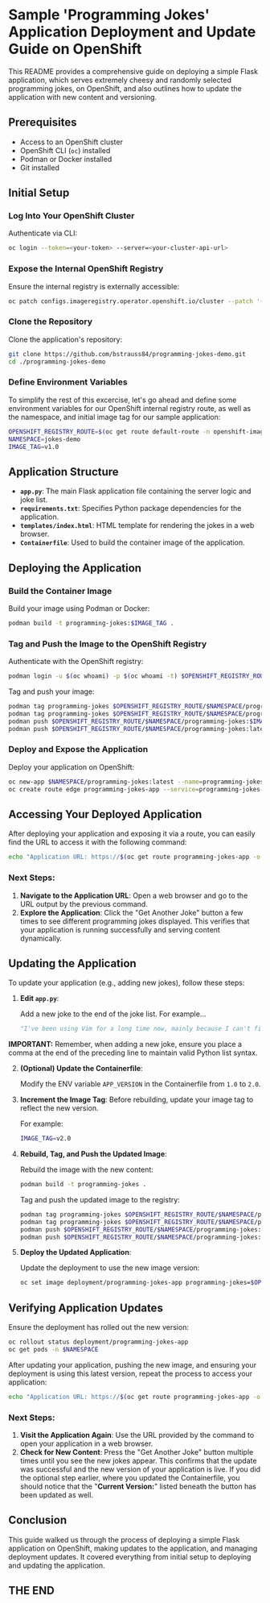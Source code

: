 # Sample 'Programming Jokes' Application Deployment and Update Guide on OpenShift

This README provides a comprehensive guide on deploying a simple Flask application, which serves extremely cheesy and randomly selected programming jokes, on OpenShift, and also outlines how to update the application with new content and versioning.

## Prerequisites

- Access to an OpenShift cluster
- OpenShift CLI (`oc`) installed
- Podman or Docker installed
- Git installed

## Initial Setup

### Log Into Your OpenShift Cluster

Authenticate via CLI:

```bash
oc login --token=<your-token> --server=<your-cluster-api-url>
```

### Expose the Internal OpenShift Registry

Ensure the internal registry is externally accessible:

```bash
oc patch configs.imageregistry.operator.openshift.io/cluster --patch '{"spec":{"defaultRoute":true}}' --type=merge
```

### Clone the Repository

Clone the application's repository:

```bash
git clone https://github.com/bstrauss84/programming-jokes-demo.git
cd ./programming-jokes-demo
```

### Define Environment Variables

To simplify the rest of this excercise, let's go ahead and define some environment variables for our OpenShift internal registry route, as well as the namespace, and initial image tag for our sample application:

```bash
OPENSHIFT_REGISTRY_ROUTE=$(oc get route default-route -n openshift-image-registry --template='{{ .spec.host }}')
NAMESPACE=jokes-demo
IMAGE_TAG=v1.0
```

## Application Structure

- **`app.py`**: The main Flask application file containing the server logic and joke list.
- **`requirements.txt`**: Specifies Python package dependencies for the application.
- **`templates/index.html`**: HTML template for rendering the jokes in a web browser.
- **`Containerfile`**: Used to build the container image of the application.

## Deploying the Application

### Build the Container Image

Build your image using Podman or Docker:

```bash
podman build -t programming-jokes:$IMAGE_TAG .
```

### Tag and Push the Image to the OpenShift Registry

Authenticate with the OpenShift registry:

```bash
podman login -u $(oc whoami) -p $(oc whoami -t) $OPENSHIFT_REGISTRY_ROUTE
```

Tag and push your image:

```bash
podman tag programming-jokes $OPENSHIFT_REGISTRY_ROUTE/$NAMESPACE/programming-jokes:$IMAGE_TAG
podman tag programming-jokes $OPENSHIFT_REGISTRY_ROUTE/$NAMESPACE/programming-jokes:latest
podman push $OPENSHIFT_REGISTRY_ROUTE/$NAMESPACE/programming-jokes:$IMAGE_TAG
podman push $OPENSHIFT_REGISTRY_ROUTE/$NAMESPACE/programming-jokes:latest
```

### Deploy and Expose the Application

Deploy your application on OpenShift:

```bash
oc new-app $NAMESPACE/programming-jokes:latest --name=programming-jokes-app
oc create route edge programming-jokes-app --service=programming-jokes-app --insecure-policy=Redirect
```

## Accessing Your Deployed Application

After deploying your application and exposing it via a route, you can easily find the URL to access it with the following command:

```bash
echo "Application URL: https://$(oc get route programming-jokes-app -o jsonpath='{.spec.host}')"
```

### Next Steps:

1. **Navigate to the Application URL**: Open a web browser and go to the URL output by the previous command.
2. **Explore the Application**: Click the "Get Another Joke" button a few times to see different programming jokes displayed. This verifies that your application is running successfully and serving content dynamically.

## Updating the Application

To update your application (e.g., adding new jokes), follow these steps:

1. **Edit `app.py`**: 

   Add a new joke to the end of the joke list.  For example...

   ```python
   "I've been using Vim for a long time now, mainly because I can't figure out how to exit it."
   ```

**IMPORTANT:** Remember, when adding a new joke, ensure you place a comma at the end of the preceding line to maintain valid Python list syntax.

2. **(Optional) Update the Containerfile**:

   Modify the ENV variable `APP_VERSION` in the Containerfile from `1.0` to `2.0`.


3. **Increment the Image Tag**: Before rebuilding, update your image tag to reflect the new version.

   For example:
   ```bash
   IMAGE_TAG=v2.0
   ```

4. **Rebuild, Tag, and Push the Updated Image**:

   Rebuild the image with the new content:
   ```bash
   podman build -t programming-jokes .
   ```

   Tag and push the updated image to the registry:
   ```bash
   podman tag programming-jokes $OPENSHIFT_REGISTRY_ROUTE/$NAMESPACE/programming-jokes:$IMAGE_TAG
   podman tag programming-jokes $OPENSHIFT_REGISTRY_ROUTE/$NAMESPACE/programming-jokes:latest
   podman push $OPENSHIFT_REGISTRY_ROUTE/$NAMESPACE/programming-jokes:$IMAGE_TAG
   podman push $OPENSHIFT_REGISTRY_ROUTE/$NAMESPACE/programming-jokes:latest
   ```

4. **Deploy the Updated Application**:

   Update the deployment to use the new image version:
   ```bash
   oc set image deployment/programming-jokes-app programming-jokes=$OPENSHIFT_REGISTRY_ROUTE/$NAMESPACE/programming-jokes:$IMAGE_TAG
   ```

## Verifying Application Updates

Ensure the deployment has rolled out the new version:

   ```bash
   oc rollout status deployment/programming-jokes-app
   oc get pods -n $NAMESPACE
   ```

After updating your application, pushing the new image, and ensuring your deployment is using this latest version, repeat the process to access your application:

```bash
echo "Application URL: https://$(oc get route programming-jokes-app -o jsonpath='{.spec.host}')"
```

### Next Steps:

1. **Visit the Application Again**: Use the URL provided by the command to open your application in a web browser.
2. **Check for New Content**: Press the "Get Another Joke" button multiple times until you see the new jokes appear. This confirms that the update was successful and the new version of your application is live.  If you did the optional step earlier, where you updated the Containerfile, you should notice that the "**Current Version:**" listed beneath the button has been updated as well.

## Conclusion

This guide walked us through the process of deploying a simple Flask application on OpenShift, making updates to the application, and managing deployment updates. It covered everything from initial setup to deploying and updating the application.

## THE END

